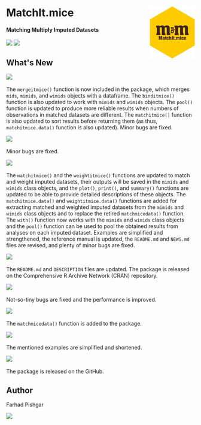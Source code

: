 # MatchIt.mice <img src="man/figure/logo.png" align="right" width="120" />

<!-- badges: start -->
#### Matching Multiply Imputed Datasets
<!-- badges: end -->

[![](https://img.shields.io/badge/CRAN%20version-2.1.5-orange.svg?color=yellow&style=for-the-badge)](https://cran.r-project.org/package=MatchIt.mice)
[![](https://img.shields.io/badge/github%20version-2.1.5-orange.svg?color=yellow&style=for-the-badge)](https://github.com/FarhadPishgar/MatchIt.mice)

## What's New

![](https://img.shields.io/badge/version-2.1.5-orange.svg?color=yellow&style=for-the-badge)

The `mergeitmice()` function is now included in the package, which merges `mids`, `mimids`, and `wimids` objects with a dataframe. The `binditmice()` function is also updated to work with `mimids` and `wimids` objects. The `pool()` function is updated to produce more reliable results when numbers of observations in matched datasets are different. The `matchitmice()` function is also updated to sort results before returning them (as thus, `matchitmice.data()` function is also updated). Minor bugs are fixed.

![](https://img.shields.io/badge/version-2.0.2-orange.svg?color=inactive&style=for-the-badge)

Minor bugs are fixed.

![](https://img.shields.io/badge/version-2.0.1-orange.svg?color=inactive&style=for-the-badge)

The `matchitmice()` and the `weightitmice()` functions are updated to match and weight imputed datasets, their outputs will be saved in the `mimids` and `wimids` class objects, and the `plot()`, `print()`, and `summary()` functions are updated to be able to provide detailed descriptions of these objects. The `matchitmice.data()` and `weightitmice.data()` functions are added for extracting matched and weighted imputed datasets from the `mimids` and `wimids` class objects and to replace the retired `matchmicedata()` function. The `with()` function now works with the `mimids` and `wimids` class objects and the `pool()` function can be used to pool the obtained results from analyses on each imputed dataset. Examples are simplified and strengthened, the reference manual is updated, the `README.md` and `NEWS.md` files are revised, and plenty of minor bugs are fixed.

![](https://img.shields.io/badge/version-1.0.3-orange.svg?color=inactive&style=for-the-badge)

The `README.md` and `DESCRIPTION` files are updated. The package is released on the Comprehensive R Archive Network (CRAN) repository.

![](https://img.shields.io/badge/version-1.0.2-orange.svg?color=inactive&style=for-the-badge)

Not-so-tiny bugs are fixed and the performance is improved.

![](https://img.shields.io/badge/version-1.0.1-orange.svg?color=inactive&style=for-the-badge)

The `matchmicedata()` function is added to the package.

![](https://img.shields.io/badge/version-0.9.1-orange.svg?color=inactive&style=for-the-badge)

The mentioned examples are simplified and shortened.

![](https://img.shields.io/badge/version-0.9.0-orange.svg?color=inactive&style=for-the-badge)

The package is released on the GitHub.

## Author
Farhad Pishgar

[![](https://img.shields.io/twitter/follow/FarhadPishgar.svg?color=yellow&style=for-the-badge)](https://twitter.com/FarhadPishgar)
